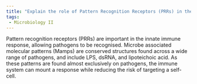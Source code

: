 ```yaml
---
title: "Explain the role of Pattern Recognition Receptors (PRRs) in the innate immune system and how they contribute to the recognition of pathogens. Provide examples of microbe-associated molecular patterns (MAMPs) recognized by PRRs. "
tags:
 - Microbiology II
---
```

Pattern recognition receptors (PRRs) are important in the innate immune response, allowing pathogens to be recognised. Microbe associated molecular patterns (Mamps) are conserved structures found across a wide range of pathogens, and include LPS, dsRNA, and lipoteichoic acid. As these patterns are found almost exclusively on pathogens, the immune system can mount a response while reducing the risk of targeting a self-cell.  
